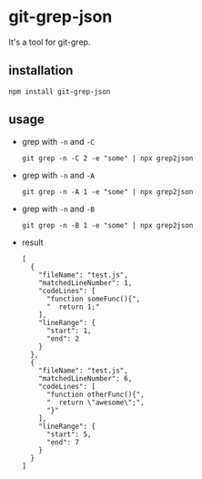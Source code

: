 # git-grep-json

It's a tool for git-grep.

## installation

``` shell
npm install git-grep-json
```

## usage

- grep with `-n` and `-C`
    ``` shell
    git grep -n -C 2 -e "some" | npx grep2json
    ```

- grep with `-n` and `-A`
    ``` shell
    git grep -n -A 1 -e "some" | npx grep2json
    ```

- grep with `-n` and `-B`
    ``` shell
    git grep -n -B 1 -e "some" | npx grep2json
    ```

- result
    ``` shell
    [
      {
        "fileName": "test.js",
        "matchedLineNumber": 1,
        "codeLines": [
          "function someFunc(){",
          "  return 1;"
        ],
        "lineRange": {
          "start": 1,
          "end": 2
        }
      },
      {
        "fileName": "test.js",
        "matchedLineNumber": 6,
        "codeLines": [
          "function otherFunc(){",
          "  return \"awesome\";",
          "}"
        ],
        "lineRange": {
          "start": 5,
          "end": 7
        }
      }
    ]
    ```